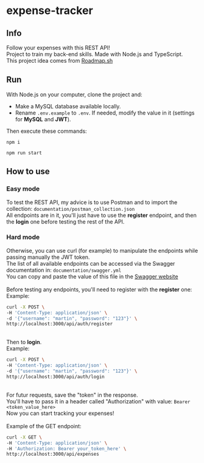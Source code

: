 # expense-tracker

## Info
Follow your expenses with this REST API!\
Project to train my back-end skills. Made with Node.js and TypeScript.\
This project idea comes from [Roadmap.sh](https://roadmap.sh/projects/expense-tracker-api)

## Run
With Node.js on your computer, clone the project and:
- Make a MySQL database available locally.
- Rename `.env.example` to `.env`. If needed, modify the value in it (settings for **MySQL** and **JWT**).

Then execute these commands:
```
npm i
```

```
npm run start
```

## How to use
### Easy mode
To test the REST API, my advice is to use Postman and to import the collection: `documentation/postman_collection.json`\
All endpoints are in it, you'll just have to use the **register** endpoint, and then the **login** one before testing the rest of the API.

### Hard mode
Otherwise, you can use curl (for example) to manipulate the endpoints while passing manually the JWT token.\
The list of all available endpoints can be accessed via the Swagger documentation in: `documentation/swagger.yml`\
You can copy and paste the value of this file in the [Swagger website](https://editor.swagger.io/)\
\
Before testing any endpoints, you'll need to register with the **register** one:\
Example:
```bash
curl -X POST \
-H 'Content-Type: application/json' \
-d '{"username": "martin", "password": "123"}' \
http://localhost:3000/api/auth/register
```
\
Then to **login**.\
Example:
```bash
curl -X POST \
-H 'Content-Type: application/json' \
-d '{"username": "martin", "password": "123"}' \
http://localhost:3000/api/auth/login
```
\
For futur requests, save the "token" in the response.\
You'll have to pass it in a header called "Authorization" with value: `Bearer <token_value_here>`\
Now you can start tracking your expenses!\
\
Example of the GET endpoint:
```bash
curl -X GET \
-H 'Content-Type: application/json' \
-H 'Authorization: Bearer your_token_here' \
http://localhost:3000/api/expenses
```
